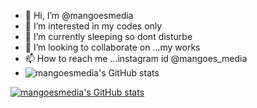 - 👋 Hi, I’m @mangoesmedia
- 👀 I’m interested in my codes only
- 🌱 I’m currently sleeping so dont disturbe
- 💞️ I’m looking to collaborate on ...my works 
- 📫 How to reach me ...instagram id @mangoes_media
- ![mangoesmedia's GitHub stats](https://github-readme-stats.vercel.app/api?username=mangoesmedia&show_icons=true)

[![mangoesmedia's GitHub stats](https://github-readme-stats.vercel.app/api?username=mangoesmedia)](https://github.com/mangoesmedia/github-readme-stats)

<!---
mangoesmedia/mangoesmedia is a ✨ special ✨ repository because its `README.md` (this file) appears on your GitHub profile.
You can click the Preview link to take a look at your changes.
--->
